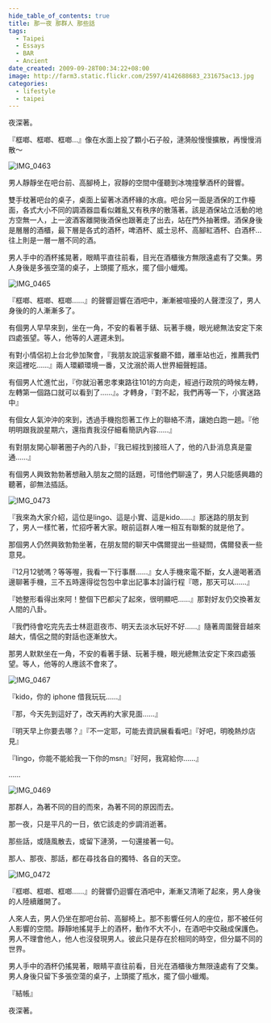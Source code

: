 ```yaml
---
hide_table_of_contents: true
title: 那一夜 那群人 那些話
tags:
  - Taipei
  - Essays
  - BAR
  - Ancient
date_created: 2009-09-28T00:34:22+08:00
image: http://farm3.static.flickr.com/2597/4142688683_231675ac13.jpg
categories:
  - lifestyle
  - taipei
---
```


夜深著。

『框啷、框啷、框啷…』像在水面上投了顆小石子般，漣漪般慢慢擴散，再慢慢消散～

![IMG_0463](http://farm3.static.flickr.com/2694/4142682311_bc3d1befb7.jpg)

男人靜靜坐在吧台前、高腳椅上，寂靜的空間中僅聽到冰塊撞擊酒杯的聲響。

雙手枕著吧台的桌子，桌面上留著冰酒杯緣的水痕。吧台另一面是酒保的工作檯面，各式大小不同的調酒器皿看似雜亂又有秩序的散落著。該是酒保站立活動的地方空無一人，上一波酒客離開後酒保也跟著走了出去，站在門外抽著煙。酒保身後是層層的酒櫃，最下層是各式的酒杯，啤酒杯、威士忌杯、高腳紅酒杯、白酒杯…往上則是一層一層不同的酒。

男人手中的酒杯搖晃著，眼睛平直往前看，目光在酒櫃後方無限遠處有了交集。男人身後是多張空蕩的桌子，上頭擺了瓶水，擺了個小蠟燭。

![IMG_0465](http://farm3.static.flickr.com/2702/4143442254_980aaf6b96.jpg)

『框啷、框啷、框啷……』的聲響迴響在酒吧中，漸漸被喧擾的人聲湮沒了，男人身後的的人漸漸多了。

有個男人早早來到，坐在一角，不安的看著手錶、玩著手機，眼光總無法安定下來四處張望。等人，他等的人遲遲未到。

有對小情侶初上台北參加聚會，『我朋友說這家餐廳不錯，離車站也近，推薦我們來這裡吃……』兩人環顧環境一番，又沈溺於兩人世界細聲輕語。

有個男人忙進忙出，『你就沿著忠孝東路往101的方向走，經過行政院的時候左轉，左轉第一個路口就可以看到了……』。才轉身，『對不起，我們再等一下，小實迷路中』

有個女人氣沖沖的來到，透過手機抱怨著工作上的聯絡不清，讓她白跑一趟。『他明明跟我說星期六，還指責我沒仔細看簡訊內容……』

有對朋友開心聊著圈子內的八卦，『我已經找到接班人了，他的八卦消息真是靈通……』

有個男人興致勃勃著想融入朋友之間的話題，可惜他們聊遠了，男人只能感興趣的聽著，卻無法插話。

![IMG_0473](http://farm3.static.flickr.com/2767/4142689917_a303106fd2.jpg)

『我來為大家介紹，這位是lingo、這是小實、這是kido……』那迷路的朋友到了，男人一樣忙著，忙招呼著大家。眼前這群人唯一相互有聯繫的就是他了。

那個男人仍然興致勃勃坐著，在朋友間的聊天中偶爾提出一些疑問，偶爾發表一些意見。

『12月12號嗎？等等喔，我看一下行事曆……』女人手機來電不斷，女人邊喝著酒邊聊著手機，三不五時還得從包包中拿出記事本討論行程『嗯，那天可以……』

『她整形看得出來阿！整個下巴都尖了起來，很明顯吧……』那對好友仍交換著友人間的八卦。

『我們待會吃完先去士林逛逛夜市、明天去淡水玩好不好……』隨著周圍聲音越來越大，情侶之間的對話也逐漸放大。

那男人默默坐在一角，不安的看著手錶、玩著手機，眼光總無法安定下來四處張望。等人，他等的人應該不會來了。

![IMG_0467](http://farm3.static.flickr.com/2761/4143456448_2d4f127cdb.jpg)

『kido，你的 iphone 借我玩玩……』

『那，今天先到這好了，改天再約大家見面……』

『明天早上你要去哪？』『不一定耶，可能去資訊展看看吧』『好吧，明晚熱炒店見』

『lingo，你能不能給我一下你的msn』『好阿，我寫給你……』

……

![IMG_0469](http://farm3.static.flickr.com/2711/4143461208_fd278c8367.jpg)

那群人，為著不同的目的而來，為著不同的原因而去。

那一夜，只是平凡的一日，依它該走的步調消逝著。

那些話，或隨風散去，或留下漣漪，一句還接著一句。

那人、那夜、那話，都在尋找各自的獨特、各自的天空。

![IMG_0472](http://farm3.static.flickr.com/2597/4142688683_231675ac13.jpg)

『框啷、框啷、框啷……』的聲響仍迴響在酒吧中，漸漸又清晰了起來，男人身後的人陸續離開了。

人來人去，男人仍坐在那吧台前、高腳椅上。那不影響任何人的座位，那不被任何人影響的空間。靜靜地搖晃手上的酒杯，動作不大不小，在酒吧中交融成保護色。男人不理會他人，他人也沒發現男人。彼此只是存在於相同的時空，但分屬不同的世界。

男人手中的酒杯仍搖晃著，眼睛平直往前看，目光在酒櫃後方無限遠處有了交集。男人身後只留下多張空蕩的桌子，上頭擺了瓶水，擺了個小蠟燭。

『結帳』

夜深著。
